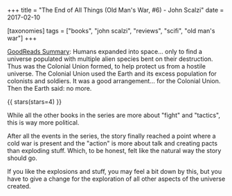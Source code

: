 +++
title = "The End of All Things (Old Man's War, #6) - John Scalzi"
date = 2017-02-10

[taxonomies]
tags = ["books", "john scalzi", "reviews", "scifi", "old man's war"]
+++

[GoodReads Summary](https://www.goodreads.com/book/show/23168809-the-end-of-all-things):
Humans expanded into space... only to find a universe populated with multiple
alien species bent on their destruction. Thus was the Colonial Union formed,
to help protect us from a hostile universe. The Colonial Union used the Earth
and its excess population for colonists and soldiers. It was a good
arrangement... for the Colonial Union. Then the Earth said: no more.

<!-- more -->

{{ stars(stars=4) }}

While all the other books in the series are more about "fight" and "tactics",
this is way more political.

After all the events in the series, the story finally reached a point where a
cold war is present and the "action" is more about talk and creating pacts
than exploding stuff. Which, to be honest, felt like the natural way the story
should go.

If you like the explosions and stuff, you may feel a bit down by this, but you
have to give a change for the exploration of all other aspects of the universe
created.

